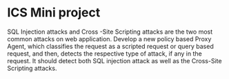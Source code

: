# ICS Mini project

SQL Injection attacks and Cross -Site Scripting attacks are the two most common attacks on web application. Develop a new policy based Proxy Agent, which classifies the request as a scripted request or query based request, and then, detects the respective type of attack, if any in the request. It should detect both SQL injection attack as well as the Cross-Site Scripting attacks.
